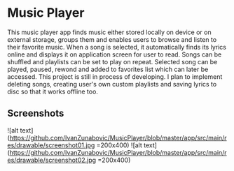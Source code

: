 # Music Player

This music player app finds music either stored locally on device or on external storage, groups them and enables users to browse and listen to their favorite music. When a song is selected, it automatically finds its lyrics online and displays it on application screen for user to read. Songs can be shuffled and playlists can be set to play on repeat. Selected song can be played, paused, rewond and added to favorites list which can later be accessed.
This project is still in process of developing. I plan to implement deleting songs, creating user's own custom playlists and saving lyrics to disc so that it works offline too.

## Screenshots

![alt text](https://github.com/IvanZunabovic/MusicPlayer/blob/master/app/src/main/res/drawable/screenshot01.jpg =200x400)
![alt text](https://github.com/IvanZunabovic/MusicPlayer/blob/master/app/src/main/res/drawable/screenshot02.jpg =200x400)
